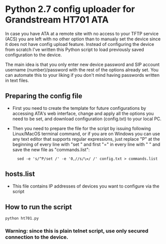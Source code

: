 # Python 2.7 config uploader for Grandstream HT701 ATA

In case you have ATA at a remote site with no access to your TFTP service (ACS) you are left with no other option than to manualy set the device since it does not have config upload feature. Instead of configuring the device from scratch I've written this Python script to load previously saved configuration to the device.

The main idea is that you only enter new device password and SIP account username (number)/password with the rest of the options already set. You can automate this to your liking if you don't mind having passwords written in text files.

## Preparing the config file

- First you need to create the template for future configurations by accessing ATA's web interface, change and apply all the options you need to be set, and download configuration (config.txt) to your local PC.

- Then you need to prepare the file for the script by issuing following Linux/MacOS terminal command, or if you are on Windows you can use any text editor that supports regular expressions, just replace "P" at the beginning of every line with "set " and first "=" in every line with " " and save the new file as "commands.list":

		sed -e 's/^P/set /' -e '0,//s/\=/ /' config.txt > commands.list
	
## hosts.list

- This file contains IP addresses of devices you want to configure via the script

## How to run the script

	python ht701.py

### Warning: since this is plain telnet script, use only secured connection to the device.
